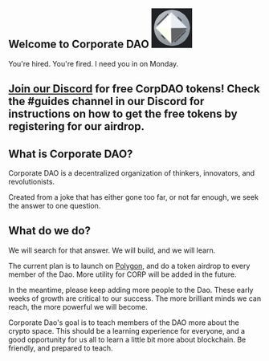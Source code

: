 ## Welcome to Corporate DAO ![CorpDAO_Logo](corpdao_logo.PNG)

You're hired.
You're fired.
I need you in on Monday.
## <a href="https://discord.gg/dTFACq3Srx">Join our Discord</a> for free CorpDAO tokens! Check the #guides channel in our Discord for instructions on how to get the free tokens by registering for our airdrop.

## What is Corporate DAO?
Corporate DAO is a decentralized organization of thinkers, innovators, and revolutionists. 

Created from a joke that has either gone too far, or not far enough, we seek the answer to one question. 

## What do we do?
We will search for that answer. We will build, and we will learn.

The current plan is to launch on <a href="https://polygon.technology/">Polygon</a>, and do a token airdrop to every member of the Dao. More utility for CORP will be added in the future. 

In the meantime, please keep adding more people to the Dao. These early weeks of growth are critical to our success. The more brilliant minds we can reach, the more powerful we will become. 

Corporate Dao's goal is to teach members of the DAO more about the crypto space. 
This should be a learning experience for everyone, and a good opportunity for us all to learn a little bit more about blockchain. 
Be friendly, and prepared to teach.


